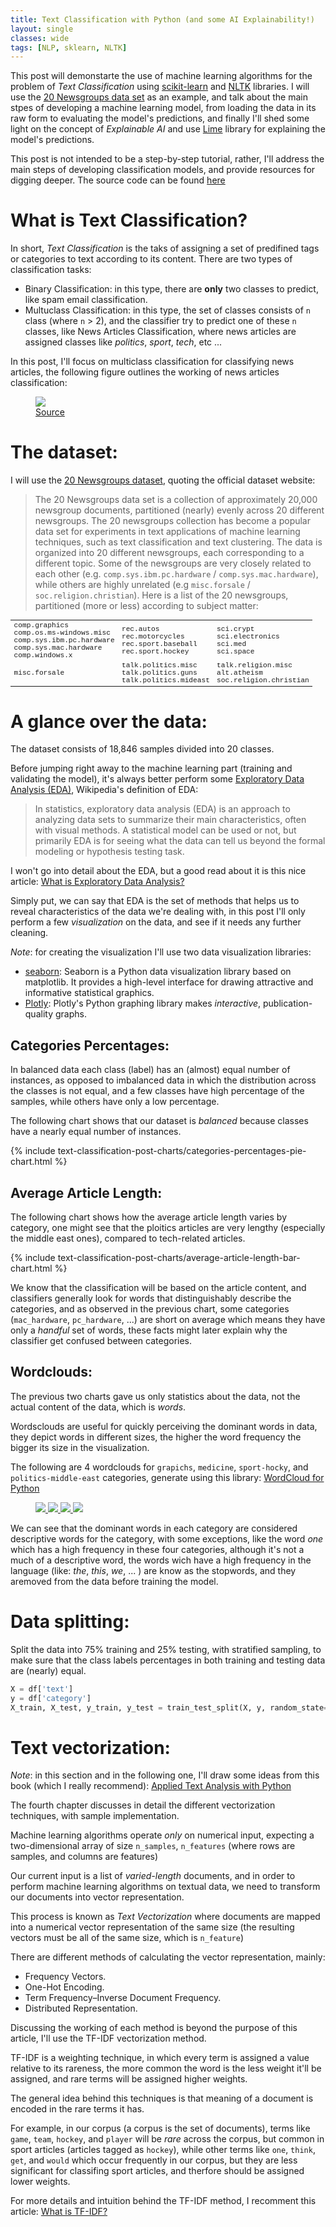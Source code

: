 ```yaml
---
title: Text Classification with Python (and some AI Explainability!)
layout: single
classes: wide
tags: [NLP, sklearn, NLTK]
---
```


This post will demonstarte the use of machine learning algorithms for the problem of *Text Classification* using [scikit-learn](https://scikit-learn.org/stable/) and [NLTK](https://www.nltk.org/) libraries. I will use the [20 Newsgroups data set](http://qwone.com/~jason/20Newsgroups/) as an example, and talk about the main stpes of developing a machine learning model, from loading the data in its raw form to evaluating the model's predictions, and finally I'll shed some light on the concept of *Explainable AI* and use [Lime](https://github.com/marcotcr/lime) library for explaining the model's predictions.

This post is not intended to be a step-by-step tutorial, rather, I'll address the main steps of developing classification models, and provide resources for digging deeper. The source code can be found [here](https://github.com/Reslan-Tinawi/20-newsgroups-Text-Classification)

# What is Text Classification?

In short, *Text Classification* is the taks of assigning a set of predifined tags or categories to text according to its content. There are two types of classification tasks:

- Binary Classification: in this type, there are **only** two classes to predict, like spam email classification.
- Multuclass Classification: in this type, the set of classes consists of `n` class (where `n` > 2), and the classifier try to predict one of these `n` classes, like News Articles Classification, where news articles are assigned classes like *politics*, *sport*, *tech*, etc ...

In this post, I'll focus on multiclass classification for classifying news articles, the following figure outlines the working of news articles classification:

<figure>
    <a href="/assets/images/text-classification-post-assets/news-articles-classification.jpg">
        <img src="/assets/images/text-classification-post-assets/news-articles-classification.jpg">
    </a>
    <figcaption><a href="https://www.analyticsvidhya.com/blog/2018/04/a-comprehensive-guide-to-understand-and-implement-text-classification-in-python/">Source</a></figcaption>
</figure>

# The dataset:

I will use the [20 Newsgroups dataset](http://qwone.com/~jason/20Newsgroups/), quoting the official dataset website:

> The 20 Newsgroups data set is a collection of approximately 20,000 newsgroup documents, partitioned (nearly) evenly across 20 different newsgroups. The 20 newsgroups collection has become a popular data set for experiments in text applications of machine learning techniques, such as text classification and text clustering.
The data is organized into 20 different newsgroups, each corresponding to a different topic. Some of the newsgroups are very closely related to each other (e.g. `comp.sys.ibm.pc.hardware` / `comp.sys.mac.hardware`), while others are highly unrelated (e.g `misc.forsale` / `soc.religion.christian`). Here is a list of the 20 newsgroups, partitioned (more or less) according to subject matter: 

<table style='font-family:"Courier New", Courier, monospace; font-size:80%'>
    <tr>
        <td>comp.graphics<br>comp.os.ms-windows.misc<br>comp.sys.ibm.pc.hardware<br>comp.sys.mac.hardware<br>comp.windows.x
        </td>
        <td>rec.autos<br>rec.motorcycles<br>rec.sport.baseball<br>rec.sport.hockey</td>
        <td>sci.crypt<br>sci.electronics<br>sci.med<br>sci.space</td>
    </tr>
    <tr>
        <td>misc.forsale</td>
        <td>talk.politics.misc<br>talk.politics.guns<br>talk.politics.mideast</td>
        <td>talk.religion.misc<br>alt.atheism<br>soc.religion.christian</td>
    </tr>
</table>

# A glance over the data:

The dataset consists of 18,846 samples divided into 20 classes.

Before jumping right away to the machine learning part (training and validating the model), it's always better perform some [Exploratory Data Analysis (EDA)](https://en.wikipedia.org/wiki/Exploratory_data_analysis), Wikipedia's definition of EDA:
> In statistics, exploratory data analysis (EDA) is an approach to analyzing data sets to summarize their main characteristics, often with visual methods. A statistical model can be used or not, but primarily EDA is for seeing what the data can tell us beyond the formal modeling or hypothesis testing task.

I won't go into detail about the EDA, but a good read about it is this nice article: [What is Exploratory Data Analysis?](https://towardsdatascience.com/exploratory-data-analysis-8fc1cb20fd15)

Simply put, we can say that EDA is the set of methods that helps us to reveal characteristics of the data we're dealing with, in this post I'll only perform a few *visualization* on the data, and see if it needs any further cleaning.

*Note*: for creating the visualization I'll use two data visualization libraries:
- [seaborn](https://seaborn.pydata.org/): Seaborn is a Python data visualization library based on matplotlib. It provides a high-level interface for drawing attractive and informative statistical graphics.
- [Plotly](https://plotly.com/python/): Plotly's Python graphing library makes *interactive*, publication-quality graphs.

<!-- Check the appropriate way to quote -->

<!-- TODO: make sure the following charts are centered -->

## Categories Percentages:

In balanced data each class (label) has an (almost) equal number of instances, as opposed to imbalanced data in which the distribution across the classes is not equal, and a few classes have high percentage of the samples, while others have only a low percentage.

The following chart shows that our dataset is *balanced* because classes have a nearly equal number of instances.

{% include text-classification-post-charts/categories-percentages-pie-chart.html %}

## Average Article Length:

The following chart shows how the average article length varies by category, one might see that the ploitics articles are very lengthy (especially the middle east ones), compared to tech-related articles.

{% include text-classification-post-charts/average-article-length-bar-chart.html %}

We know that the classification will be based on the article content, and classifiers generally look for words that distinguishably describe the categories, and as observed in the previous chart, some categories (`mac_hardware`, `pc_hardware`, ...) are short on average which means they have only a *handful* set of words, these facts might later explain why the classifier get confused between categories.

## Wordclouds:

<!-- TODO: enhance the styling of the wordclouds -->

The previous two charts gave us only statistics about the data, not the actual content of the data, which is *words*.

Wordsclouds are useful for quickly perceiving the dominant words in data, they depict words in different sizes, the higher the word frequency the bigger its size in the visualization.

The following are 4 wordclouds for `grapichs`, `medicine`, `sport-hocky`, and `politics-middle-east` categories, generate using this library: [WordCloud for Python](https://github.com/amueller/word_cloud)

<figure>
    <a href="/assets/images/text-classification-post-assets/graphics-word-cloud.png">
        <img src="/assets/images/text-classification-post-assets/graphics-word-cloud.png">
    </a>
    <a href="/assets/images/text-classification-post-assets/medicine-word-cloud.png">
        <img src="/assets/images/text-classification-post-assets/medicine-word-cloud.png">
    </a>
    <a href="/assets/images/text-classification-post-assets/sport-hockey-word-cloud.png">
        <img src="/assets/images/text-classification-post-assets/sport-hockey-word-cloud.png">
    </a>
    <a href="/assets/images/text-classification-post-assets/politics-middle-east-word-cloud.png">
        <img src="/assets/images/text-classification-post-assets/politics-middle-east-word-cloud.png">
    </a>
</figure>

We can see that the dominant words in each category are considered descriptive words for the category, with some exceptions, like the word *one* which has a high frequency in these four categories, although it's not a much of a descriptive word, the words wich have a high frequency in the language (like: *the*, *this*, *we*, ... ) are know as the stopwords, and they aremoved from the data before training the model.

# Data splitting:

Split the data into 75% training and 25% testing, with stratified sampling, to make sure that the class labels percentages in both training and testing data are (nearly) equal.

```python
X = df['text']
y = df['category']
X_train, X_test, y_train, y_test = train_test_split(X, y, random_state=42, stratify=y)
```

# Text vectorization:

*Note*: in this section and in the following one, I'll draw some ideas from this book (which I really recommend): [Applied Text Analysis with Python](http://shop.oreilly.com/product/0636920052555.do)

The fourth chapter discusses in detail the different vectorization techniques, with sample implementation.

Machine learning algorithms operate *only* on numerical input, expecting a two-dimensional array of size `n_samples`, `n_features` (where rows are samples, and columns are features)

Our current input is a list of *varied-length* documents, and in order to perform machine learning algorithms on textual data, we need to transform our documents into vector representation.

This process is known as *Text Vectorization* where documents are mapped into a numerical vector representation of the same size (the resulting vectors must be all of the same size, which is `n_feature`)

There are different methods of calculating the vector representation, mainly:
- Frequency Vectors.
- One-Hot Encoding.
- Term Frequency–Inverse Document Frequency.
- Distributed Representation.

Discussing the working of each method is beyond the purpose of this article, I'll use the TF-IDF vectorization method.

TF-IDF is a weighting technique, in which every term is assigned a value relative to its rareness, the more common the word is the less weight it'll be assigned, and rare terms will be assigned higher weights.

The general idea behind this techniques is that meaning of a document is encoded in the rare terms it has.

For example, in our corpus (a corpus is the set of documents), terms like `game`, `team`, `hockey`, and `player` will be *rare* across the corpus, but common in sport articles (articles tagged as `hockey`), while other terms like `one`, `think`, `get`, and `would` which occur frequently in our corpus, but they are less significant for classifing sport articles, and therfore should be assigned lower weights.

For more details and intuition behind the TF-IDF method, I recomment this article: [What is TF-IDF?](https://monkeylearn.com/blog/what-is-tf-idf/)